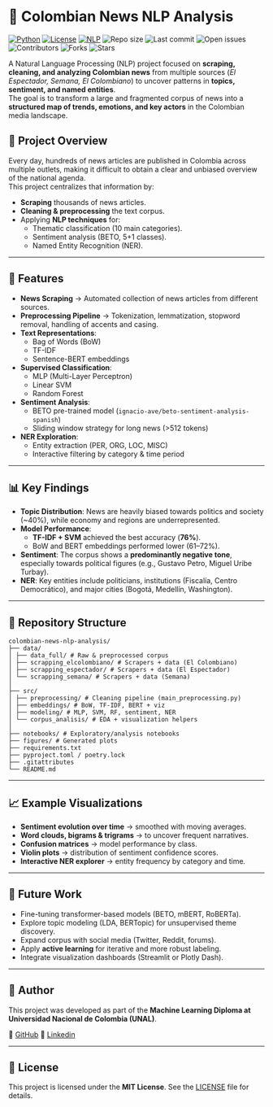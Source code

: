 # 📰 Colombian News NLP Analysis

[![Python](https://img.shields.io/badge/python-3.10%2B-blue)](https://www.python.org/)
[![License](https://img.shields.io/badge/license-MIT-green)](LICENSE)
[![NLP](https://img.shields.io/badge/NLP-Spanish%20News-orange)]()
![Repo size](https://img.shields.io/github/repo-size/pablo-reyes8/colombian-news-nlp-analysis)
![Last commit](https://img.shields.io/github/last-commit/pablo-reyes8/colombian-news-nlp-analysis)
![Open issues](https://img.shields.io/github/issues/pablo-reyes8/colombian-news-nlp-analysis)
![Contributors](https://img.shields.io/github/contributors/pablo-reyes8/colombian-news-nlp-analysis)
![Forks](https://img.shields.io/github/forks/pablo-reyes8/colombian-news-nlp-analysis?style=social)
![Stars](https://img.shields.io/github/stars/pablo-reyes8/colombian-news-nlp-analysis?style=social)

A Natural Language Processing (NLP) project focused on **scraping, cleaning, and analyzing Colombian news** from multiple sources (_El Espectador, Semana, El Colombiano_) to uncover patterns in **topics, sentiment, and named entities**.  
The goal is to transform a large and fragmented corpus of news into a **structured map of trends, emotions, and key actors** in the Colombian media landscape.

## 📌 Project Overview

Every day, hundreds of news articles are published in Colombia across multiple outlets, making it difficult to obtain a clear and unbiased overview of the national agenda.  
This project centralizes that information by:

- **Scraping** thousands of news articles.
- **Cleaning & preprocessing** the text corpus.
- Applying **NLP techniques** for:
  - Thematic classification (10 main categories).
  - Sentiment analysis (BETO, 5+1 classes).
  - Named Entity Recognition (NER).

---

## 🚀 Features

- **News Scraping** → Automated collection of news articles from different sources.  
- **Preprocessing Pipeline** → Tokenization, lemmatization, stopword removal, handling of accents and casing.  
- **Text Representations**:
  - Bag of Words (BoW)
  - TF-IDF
  - Sentence-BERT embeddings  
- **Supervised Classification**:
  - MLP (Multi-Layer Perceptron)
  - Linear SVM
  - Random Forest  
- **Sentiment Analysis**:
  - BETO pre-trained model (`ignacio-ave/beto-sentiment-analysis-spanish`)
  - Sliding window strategy for long news (>512 tokens)
- **NER Exploration**:
  - Entity extraction (PER, ORG, LOC, MISC)
  - Interactive filtering by category & time period  

---

## 📊 Key Findings

- **Topic Distribution**: News are heavily biased towards politics and society (~40%), while economy and regions are underrepresented.  
- **Model Performance**:
  - **TF-IDF + SVM** achieved the best accuracy (**76%**).
  - BoW and BERT embeddings performed lower (61–72%).  
- **Sentiment**: The corpus shows a **predominantly negative tone**, especially towards political figures (e.g., Gustavo Petro, Miguel Uribe Turbay).  
- **NER**: Key entities include politicians, institutions (Fiscalía, Centro Democrático), and major cities (Bogotá, Medellín, Washington).

---

## 📂 Repository Structure


```plaintext
colombian-news-nlp-analysis/
├── data/
│ ├── data_full/ # Raw & preprocessed corpus
│ ├── scrapping_elcolombiano/ # Scrapers + data (El Colombiano)
│ ├── scrapping_espectador/ # Scrapers + data (El Espectador)
│ └── scrapping_semana/ # Scrapers + data (Semana)
│
├── src/
│ ├── preprocessing/ # Cleaning pipeline (main_preprocessing.py)
│ ├── embeddings/ # BoW, TF-IDF, BERT + viz
│ ├── modeling/ # MLP, SVM, RF, sentiment, NER
│ └── corpus_analisis/ # EDA + visualization helpers
│
├── notebooks/ # Exploratory/analysis notebooks
├── figures/ # Generated plots
├── requirements.txt
├── pyproject.toml / poetry.lock
├── .gitattributes
└── README.md
```



---
## 📈 Example Visualizations

- **Sentiment evolution over time** → smoothed with moving averages.  
- **Word clouds, bigrams & trigrams** → to uncover frequent narratives.  
- **Confusion matrices** → model performance by class.  
- **Violin plots** → distribution of sentiment confidence scores.  
- **Interactive NER explorer** → entity frequency by category and time.  

---

## 🔮 Future Work

- Fine-tuning transformer-based models (BETO, mBERT, RoBERTa).  
- Explore topic modeling (LDA, BERTopic) for unsupervised theme discovery.  
- Expand corpus with social media (Twitter, Reddit, forums).  
- Apply **active learning** for iterative and more robust labeling.  
- Integrate visualization dashboards (Streamlit or Plotly Dash).  

---

## 👤 Author

This project was developed as part of the **Machine Learning Diploma at Universidad Nacional de Colombia (UNAL)**.  

🔗 [GitHub](https://github.com/pablo-reyes8)
🔗 [Linkedin](https://www.linkedin.com/in/pablo-alejandro-reyes-granados/)

---

## 📜 License

This project is licensed under the **MIT License**. See the [LICENSE](LICENSE) file for details.

